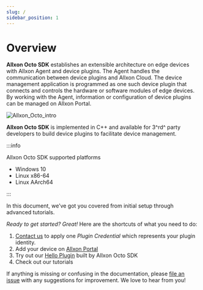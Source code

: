 ```yaml
---
slug: /
sidebar_position: 1
---
```


# Overview

**Allxon Octo SDK** establishes an extensible architecture on edge devices with Allxon Agent and device plugins. The Agent handles the communication between device plugins and Allxon Cloud. The device management application is programmed as one such device plugin that connects and controls the hardware or software modules of edge devices. By working with the Agent, information or configuration of device plugins can be managed on Allxon Portal. 

![Allxon_Octo_intro](../_img/Allxon_Octo_intro.png)

**Allxon Octo SDK** is implemented in C++ and available for 3^rd^ party developers to build device plugins to facilitate device management.

:::info

Allxon Octo SDK supported platforms
- Windows 10
- Linux x86-64
- Linux AArch64

:::

In this document, we’ve got you covered from initial setup through advanced tutorials.

_Ready to get started? Great!_
Here are the shortcuts of what you need to do:
1.    [Contact us](https://www.allxon.com/contact-allxon-octo) to apply one _Plugin Credential_ which represents your plugin identity.
2.    Add your device on [Allxon Portal](https://dms.allxon.com/next/signin)
3.    Try out our [Hello Plugin](https://github.com/allxon/plugIN-hello) built by Allxon Octo SDK
4.    Check out our tutorials

If anything is missing or confusing in the documentation, please [file an issue](https://www.allxon.com/contact-allxon-octo) with any suggestions for improvement. We love to hear from you!
